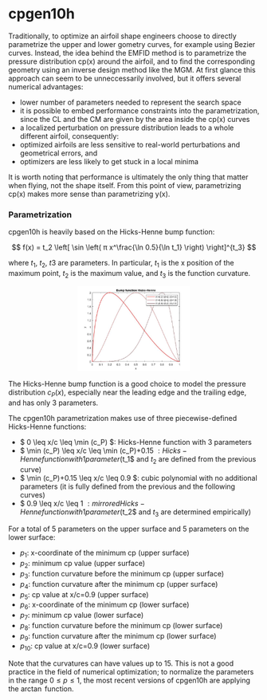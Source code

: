 # cpgen10h
Traditionally, to optimize an airfoil shape engineers choose to directly parametrize the upper and lower gometry curves, for example using Bezier curves.
Instead, the idea behind the EMFID method is to parametrize the pressure distribution cp(x) around the airfoil, and to find the corresponding geometry using an inverse design method like the MGM.
At first glance this approach can seem to be unneccessarily involved, but it offers several numerical advantages:
* lower number of parameters needed to represent the search space
* it is possible to embed performance constraints into the parametrization, since the CL and the CM are given by the area inside the cp(x) curves
* a localized perturbation on pressure distribution leads to a whole different airfoil, consequently:
* optimized airfoils are less sensitive to real-world perturbations and geometrical errors, and
* optimizers are less likely to get stuck in a local minima

It is worth noting that performance is ultimately the only thing that matter when flying, not the shape itself. From this point of view, parametrizing cp(x) makes more sense than parametrizing y(x).

### Parametrization
cpgen10h is heavily based on the Hicks-Henne bump function:

$$ f(x) = t_2 \left[ \sin \left( π x^\frac{\ln 0.5}{\ln t_1} \right) \right]^{t_3}  $$

where $t_1$, $t_2$, $t3$ are parameters. In particular, $t_1$ is the x position of the maximum point, $t_2$ is the maximum value, and $t_3$ is the function curvature.

<p align="center">
    <img src="assets/cpgen10h_hickshenne_bump_function.jpg" width="45%" />
</p>

The Hicks-Henne bump function is a good choice to model the pressure distribution $c_P(x)$, especially near the leading edge and the trailing edge, and has only 3 parameters.

The cpgen10h parametrization makes use of three piecewise-defined Hicks-Henne functions:
* $ 0 \leq x/c \leq \min (c_P) $: Hicks-Henne function with 3 parameters
* $ \min (c_P) \leq x/c \leq \min (c_P)+0.15 $: Hicks-Henne function with 1 parameter ($t_1$ and $t_2$ are defined from the previous curve)
* $ \min (c_P)+0.15 \leq x/c \leq 0.9 $: cubic polynomial with no additional parameters (it is fully defined from the previous and the following curves)
* $ 0.9 \leq x/c \leq 1 $: mirrored Hicks-Henne function with 1 parameter ($t_2$ and $t_3$ are determined empirically)

For a total of 5 parameters on the upper surface and 5 parameters on the lower surface:
* $p_1$: x-coordinate of the minimum cp (upper surface)
* $p_2$: minimum cp value (upper surface)
* $p_3$: function curvature before the minimum cp (upper surface)
* $p_4$: function curvature after the minimum cp (upper surface)
* $p_5$: cp value at x/c=0.9 (upper surface)
* $p_6$: x-coordinate of the minimum cp (lower surface)
* $p_7$: minimum cp value (lower surface)
* $p_8$: function curvature before the minimum cp (lower surface)
* $p_9$: function curvature after the minimum cp (lower surface)
* $p_{10}$: cp value at x/c=0.9 (lower surface)

Note that the curvatures can have values up to 15. This is not a good practice in the field of numerical optimization; to normalize the parameters in the range $0 \leq p \leq 1$, the most recent versions of cpgen10h are applying the $\arctan$ function.
